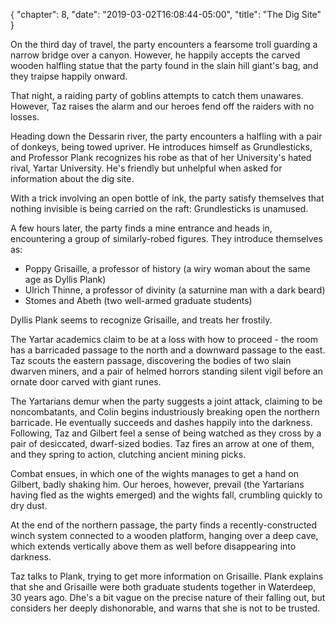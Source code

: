 {
    "chapter": 8,
    "date": "2019-03-02T16:08:44-05:00",
    "title": "The Dig Site"
}

On the third day of travel, the party encounters a fearsome troll guarding a narrow bridge over a canyon. However, he happily accepts the carved wooden halfling statue that the party found in the slain hill giant's bag, and they traipse happily onward.

That night, a raiding party of goblins attempts to catch them unawares. However, Taz raises the alarm and our heroes fend off the raiders with no losses.

Heading down the Dessarin river, the party encounters a halfling with a pair of donkeys, being towed upriver. He introduces himself as Grundlesticks, and Professor Plank recognizes his robe as that of her University's hated rival, Yartar University. He's friendly but unhelpful when asked for information about the dig site.

With a trick involving an open bottle of ink, the party satisfy themselves that nothing invisible is being carried on the raft: Grundlesticks is unamused.

A few hours later, the party finds a mine entrance and heads in, encountering a group of similarly-robed figures. They introduce themselves as:

* Poppy Grisaille, a professor of history (a wiry woman about the same age as Dyllis Plank)
* Ulrich Thinne, a professor of divinity (a saturnine man with a dark beard)
* Stomes and Abeth (two well-armed graduate students)

Dyllis Plank seems to recognize Grisaille, and treats her frostily.

The Yartar academics claim to be at a loss with how to proceed - the room has a barricaded passage to the north and a downward passage to the east. Taz scouts the eastern passage, discovering the bodies of two slain dwarven miners, and a pair of helmed horrors standing silent vigil before an ornate door carved with giant runes.

The Yartarians demur when the party suggests a joint attack, claiming to be noncombatants, and Colin begins industriously breaking open the northern barricade. He eventually succeeds and dashes happily into the darkness. Following, Taz and Gilbert feel a sense of being watched as they cross by a pair of desiccated, dwarf-sized bodies. Taz fires an arrow at one of them, and they spring to action, clutching ancient mining picks.

Combat ensues, in which one of the wights manages to get a hand on Gilbert, badly shaking him. Our heroes, however, prevail (the Yartarians having fled as the wights emerged) and the wights fall, crumbling quickly to dry dust.

At the end of the northern passage, the party finds a recently-constructed winch system connected to a wooden platform, hanging over a deep cave, which extends vertically above them as well before disappearing into darkness.

Taz talks to Plank, trying to get more information on Grisaille. Plank explains that she and Grisaille were both graduate students together in Waterdeep, 30 years ago. Dhe's a bit vague on the precise nature of their falling out, but considers her deeply dishonorable, and warns that she is not to be trusted.